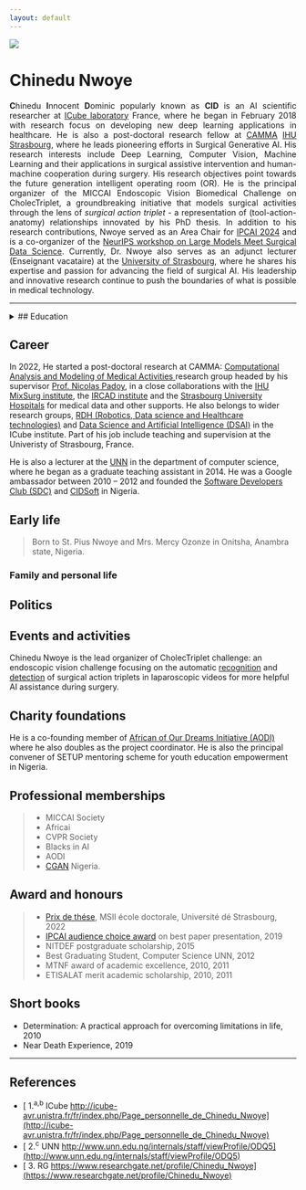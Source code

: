 ```yaml
---
layout: default
---
```


[![](https://img.shields.io/badge/CID-BIOGRAPHY-blue?style=for-the-badge)](#)


# Chinedu Nwoye


<div  style="float:none; font-size:100%; text-align:justify">
<p>
<!--<b>C</b>hinedu <b>I</b>nnocent <b>D</b>ominic popularly known as <b>CID</b> is an AI scientific researcher at <a href="http://icube.unistra.fr/en/">ICube laboratory</a> France, where he began in February 2018 with research focus on developing new deep learning applications in healthcare. His research objectives point towards the future generation intelligent operating room (OR) and imbibes the methodological approaches of computer vision, machine intelligence, deep learning, and the applications thereof to surgical workflow analysis and human-machine cooperation during surgery.
He is currently with the <a href="http://camma.u-strasbg.fr/">CAMMA </a> research lab at IHU Strasbourg, France as a post-doctoral research fellow.
-->

<b>C</b>hinedu <b>I</b>nnocent <b>D</b>ominic popularly known as <b>CID</b> is an AI scientific researcher at <a href="http://icube.unistra.fr/en/">ICube laboratory</a> France, where he began in February 2018 with research focus on developing new deep learning applications in healthcare. He is also a post-doctoral research fellow at <a href="https://camma.unistra.fr/">CAMMA</a>  <a href="https://www.ihu-strasbourg.eu/institut/presentation/">IHU Strasbourg</a>, where he leads pioneering efforts in Surgical Generative AI. His research interests include Deep Learning, Computer Vision, Machine Learning and their applications in surgical assistive intervention and human-machine cooperation during surgery. His research objectives point towards the future generation intelligent operating room (OR). He is the principal organizer of the MICCAI Endoscopic Vision Biomedical Challenge on CholecTriplet, a groundbreaking initiative that models surgical activities through the lens of <i>surgical action triplet</i> - a representation of (tool-action-anatomy) relationships innovated by his PhD thesis. In addition to his research contributions, Nwoye served as an Area Chair for <a href="https://sites.google.com/view/ipcai2024/organization?authuser=0">IPCAI 2024</a> and is a co-organizer of the <a href="https://sites.google.com/view/lm-surg/organization?authuser=0#h.jr8rkdi4w1qf">NeurIPS workshop on Large Models Meet Surgical Data Science</a>. Currently, Dr. Nwoye also serves as an adjunct lecturer (Enseignant vacataire) at the <a href="https://www.unistra.fr/index.php?id=english">University of Strasbourg</a>, where he shares his expertise and passion for advancing the field of surgical AI. His leadership and innovative research continue to push the boundaries of what is possible in medical technology.
</p>


</div>

--------------

<details>
  <summary>
## Education
    </summary>
<p>
Academically, he earned a Ph.D. in Computer Vision, Deep Learning, and Medical Robotics from the <a href="https://www.unistra.fr/index.php?id=english">University of Strasbourg</a> France. His thesis, which won the <a href="http://ed.math-spi.unistra.fr/doctorat/prix-de-these/">MSII doctoral thesis prize 2022</a>, focused on the use of deep learning techniques for the recognition and detection of surgical tools and fine-grained activities in endoscopic videos and thereoff providing context-awareness and intraoperative decision support in the operating room. This thesis, which innovated the field of surgical action triplet detection and recognition, was supervised by <a href="http://camma.u-strasbg.fr/npadoy">Prof. Nicolas Padoy</a> (Computer Science, University of Strasbourg, France) and <a href="https://www.chru-strasbourg.fr/praticien/mutter-didier/">Prof. Didier Mutter</a> (Digestive and Endocrine Surgery, University Hospital of Strasbourg, France), examined and defended before a stellar panel of <a href="https://campar.in.tum.de/Main/NassirNavabCv">Prof. Nassir Navab</a> (Computer Scicence, TU Munich, Germany & John Hopkins University, USA), <a href="https://www.nct-dresden.de/forschung/departments-and-groups/department-for-translational-surgical-oncology.html">Prof. Stefanie Speidel</a> (Translational Surgical Oncology, NCT Dresden, Germany), and <a href="https://www.artorg.unibe.ch/research/aimi/group_members/persons/prof_dr_sznitman_raphael/index_eng.html">Prof. Raphael Snitzmann</a> (Computer Science, University of Bern, Switzerland).
</p><p>
In 2017, He was among the pioneer students of the <a href="https://cmmrs.mpi-sws.org/">CMMRS</a> pre-doctoral program at Saarbrucken, Germany organized by the <a href="https://www.cornell.edu/">Cornel University</a> USA, <a href="https://www.umd.edu/"> University of Maryland</a> USA and <a href="https://www.mpi-sws.org/">Max-Planck Institute for Software Systems</a> Germany. 
He obtained his second M.Sc. degree in Artificial Intelligence (with Distinction) from the <a href="https://www.southampton.ac.uk/">University of Southampton</a>, United Kingdom. His Master’s thesis focused on the use of machine learning methods for the early diagnosis of skin cancers, conducted in the supervisions of <a href="https://www.southampton.ac.uk/~sm3y07/">Assoc. Prof. Sasan Mahmood</a> and <a href="https://www.ecs.soton.ac.uk/people/jsh2">Prof. Jonathan Hare</a>, and closely in consultations with <a href="https://www.southampton.ac.uk/ifls/about/staff/mn.page">Prof. Mahesan Niranjan</a> and <a href="https://cmg.soton.ac.uk/people/apb1/">Prof. Adam Prugel-Bennett</a>.
</p><p>
He also obtained his first M.Sc. and B.Sc. degrees in Computer Science (with First Class Honours) from the <a href="https://www.unn.edu.ng/"> the University of Nigeria, Nsukka (UNN)</a>. His dissertations at UNN are both focused on the automation of different kinds of service delivery & management systems; supervised by Dr. GAM Ikekeonwu and <a href="https://www.unn.edu.ng/internals/staff/viewProfile/Nzc1">Prof. (Mrs.) Monica Agu</a>.
He is an old boy of Saint Charles Lwanga secondary school and Johnbosco primary school, Onitsha, Anambra State, Nigeria.
</p>
</details>

## Career
<p>
In 2022, He started a post-doctoral research at CAMMA: <a href="http://camma.u-strasbg.fr/">Computational Analysis and Modeling of Medical Activities </a> research group headed by his supervisor <a href="http://camma.u-strasbg.fr/npadoy">Prof. Nicolas Padoy</a>, in a close collaborations with the <a href="https://www.ihu-strasbourg.eu/institut/presentation/">IHU MixSurg institute</a>, the <a href="http://www.ircad.fr/?lng=en">IRCAD institute</a> and the <a href="#">Strasbourg University Hospitals</a> for medical data and other supports. He also belongs to wider research groups, <a href="https://rdh.icube.unistra.fr">RDH (Robotics, Data science and Healthcare technologies)</a> and <a href="http://icube-web.unistra.fr/dsai/index.php/Main_Page">Data Science and Artificial Intelligence (DSAI)</a> in the ICube institute.
Part of his job include teaching and supervision at the Univeristy of Strasbourg, France.
</p><p>
He is also a lecturer at the <a href="https://www.unn.edu.ng/">UNN</a> in the department of computer science, where he began as a graduate teaching assistant in 2014.  He was a Google ambassador between 2010 – 2012 and founded the <a href="#">Software Developers Club (SDC)</a> and <a href="https://cidsoft.com">CIDSoft</a> in Nigeria. 
</p>


## Early life
> Born to St. Pius Nwoye and Mrs. Mercy Ozonze in Onitsha, Anambra state, Nigeria.


### Family and personal life


## Politics

## Events and activities
Chinedu Nwoye is the lead organizer of CholecTriplet challenge: an endoscopic vision challenge focusing on the automatic [recognition](https://cholectriplet2021.grand-challenge.org) and [detection](https://cholectriplet2022.grand-challenge.org) of surgical action triplets in laparoscopic videos for more helpful AI assistance during surgery.

## Charity foundations
He is a co-founding member of <a href="https://africaofourdreaminitiative.org/">African of Our Dreams Initiative (AODI)</a> where he also doubles as the project coordinator. He is also the principal convener of SETUP mentoring scheme for youth education empowerment in Nigeria.

## Professional memberships
> - MICCAI Society   
> - Africai       
> - CVPR Society
> - Blacks in AI                 
> - AODI
> - <a href="https://www.cgan.com.ng">CGAN</a> Nigeria.


## Award and honours

> - <a href="http://ed.math-spi.unistra.fr/doctorat/prix-de-these/">Prix de thése</a>, MSII école doctorale, Université dé Strasbourg, 2022
> - <a href="https://ipcai2019.github.io/">IPCAI audience choice award</a> on best paper presentation, 2019
> - NITDEF postgraduate scholarship, 2015
> - Best Graduating Student, Computer Science UNN, 2012
> - MTNF award of academic excellence, 2010, 2011
> - ETISALAT merit academic scholarship, 2010, 2011


## Short books
- Determination: A practical approach for overcoming limitations in life, 2010
- Near Death Experience, 2019


----

## References

- [ 1.<sup>a,b</sup> ICube http://icube-avr.unistra.fr/fr/index.php/Page_personnelle_de_Chinedu_Nwoye](http://icube-avr.unistra.fr/fr/index.php/Page_personnelle_de_Chinedu_Nwoye)
- [ 2.<sup>c</sup> UNN http://www.unn.edu.ng/internals/staff/viewProfile/ODQ5](http://www.unn.edu.ng/internals/staff/viewProfile/ODQ5)
- [ 3. RG https://www.researchgate.net/profile/Chinedu_Nwoye](https://www.researchgate.net/profile/Chinedu_Nwoye)

